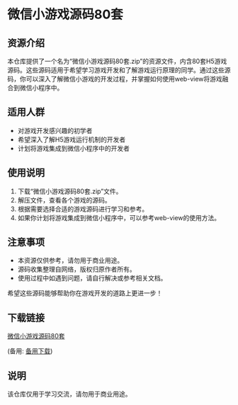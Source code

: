# 微信小游戏源码80套

## 资源介绍

本仓库提供了一个名为“微信小游戏源码80套.zip”的资源文件，内含80套H5游戏源码。这些源码适用于希望学习游戏开发和了解游戏运行原理的同学。通过这些源码，你可以深入了解微信小游戏的开发过程，并掌握如何使用web-view将游戏融合到微信小程序中。

## 适用人群

- 对游戏开发感兴趣的初学者
- 希望深入了解H5游戏运行机制的开发者
- 计划将游戏集成到微信小程序中的开发者

## 使用说明

1. 下载“微信小游戏源码80套.zip”文件。
2. 解压文件，查看各个游戏的源码。
3. 根据需要选择合适的游戏源码进行学习和参考。
4. 如果你计划将游戏集成到微信小程序中，可以参考web-view的使用方法。

## 注意事项

- 本资源仅供参考，请勿用于商业用途。
- 源码收集整理自网络，版权归原作者所有。
- 使用过程中如遇到问题，请自行解决或参考相关文档。

希望这些源码能够帮助你在游戏开发的道路上更进一步！

## 下载链接
[微信小游戏源码80套](https://pan.quark.cn/s/e4ee7ff28c7c) 

(备用: [备用下载](https://pan.baidu.com/s/1NDSI7bcuoQEPSgLn274G3w?pwd=1234))

## 说明

该仓库仅用于学习交流，请勿用于商业用途。

